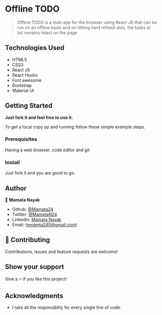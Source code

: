 # Offline TODO

> Offline TODO is a todo app for the browser using React JS that can be run on an offline basis and on hitting hard refresh also, the tasks or list remains intact on the page

## Technologies Used

- HTML5
- CSS3
- React JS
- React Hooks
- Font awesome
- Bootstrap
- Material UI

## Getting Started

**Just fork it and feel free to use it.**

To get a local copy up and running follow these simple example steps.

### Prerequisites

Having a web browser, code editor and git.

### Install

Just fork it and you are good to go.

## Author

👤 **Mamata Nayak**

- Github: [@Mamata24](https://github.com/Mamata24)
- Twitter: [@MamataN24](https://twitter.com/MamataN24)
- Linkedin: [Mamata Nayak](https://www.linkedin.com/in/mamata-nayak)
- Email: (nmamta240@gmail.com)

## 🤝 Contributing

Contributions, issues and feature requests are welcome!

## Show your support

Give a ⭐️ if you like this project!

## Acknowledgments

- I take all the responsiblity for every single line of code.
 
